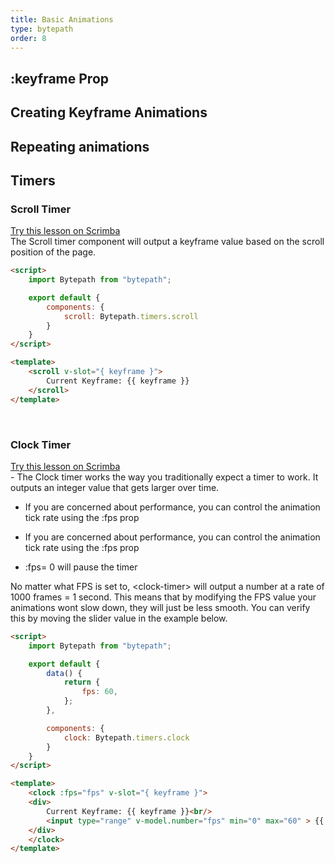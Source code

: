 ```yaml
---
title: Basic Animations
type: bytepath
order: 8
---
```


## :keyframe Prop



## Creating Keyframe Animations

## Repeating animations

## Timers

### Scroll Timer

<div class="scrimba"><a href="" target="_blank" rel="noopener noreferrer">Try this lesson on Scrimba</a></div>
The Scroll timer component will output a keyframe value based on the scroll position of the page. 

``` html
<script>
    import Bytepath from "bytepath";

    export default {
        components: {
            scroll: Bytepath.timers.scroll
        }
    }
</script>

<template>
    <scroll v-slot="{ keyframe }">
        Current Keyframe: {{ keyframe }}
    </scroll>
</template>
```

<ClientOnly>
<Timers-UsingScrollTimer />
</ClientOnly>

<br />

### Clock Timer

<div class="scrimba"><a href="" target="_blank" rel="noopener noreferrer">Try this lesson on Scrimba</a></div>
- The Clock timer works the way you traditionally expect a timer to work. It outputs an integer value that gets larger over time.

- If you are concerned about performance, you can control the animation tick rate using the :fps prop

- If you are concerned about performance, you can control the animation tick rate using the :fps prop

- :fps= 0 will pause the timer

<p class="tip"> No matter what FPS is set to, &lt;clock-timer&gt; will output a number at a rate of 1000 frames = 1 second. This means that by modifying the FPS value your animations wont slow down, they will just be less smooth. 
You can verify this by moving the slider value in the example below. </p>

``` html
<script>
    import Bytepath from "bytepath";

    export default {
        data() {
            return {
                fps: 60,
            };
        },

        components: {
            clock: Bytepath.timers.clock
        }
    }
</script>

<template>
    <clock :fps="fps" v-slot="{ keyframe }">
    <div>
        Current Keyframe: {{ keyframe }}<br/>
        <input type="range" v-model.number="fps" min="0" max="60" > {{ fps }} FPS
    </div>
    </clock>
</template>
```

<ClientOnly>
<Timers-UsingClockTimer />
</ClientOnly>

<br />
